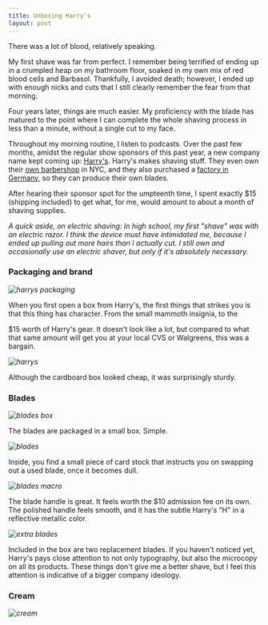 ```yaml
---
title: Unboxing Harry's   
layout: post
---
```

There was a lot of blood, relatively speaking. 

My first shave was far from perfect. I remember being terrified of ending up in a crumpled heap on my bathroom floor, soaked in my own mix of red blood cells and Barbasol. Thankfully, I avoided death; however, I ended up with enough nicks and cuts that I still clearly remember the fear from that morning. 

Four years later, things are much easier. My proficiency with the blade has matured to the point where I can complete the whole shaving process in less than a minute, without a single cut to my face.

Throughout my morning routine, I listen to podcasts. Over the past few months, amidst the regular show sponsors of this past year, a new company name kept coming up: [Harry's](http://harrys.com). Harry's makes shaving stuff. They even own their [own barbershop](https://www.harrys.com/cornershop) in NYC, and they also purchased a [factory in Germany](https://www.harrys.com/our-factory), so they can produce their own blades. 

After hearing their sponsor spot for the umpteenth time, I spent exactly $15 (shipping included) to get what, for me, would amount to about a month of shaving supplies.

_A quick aside, on electric shaving: In high school, my first "shave" was with an electric razor. I think the device must have intimidated me, because I ended up pulling out more hairs than I actually cut. I still own and occasionally use an electric shaver, but only if it's absolutely necessary._ 

### Packaging and brand

_![harrys packaging](https://farm4.staticflickr.com/3935/15304522599_8a95e15811_k_d.jpg)_

When you first open a box from Harry's, the first things that strikes you is that this thing has character. From the small mammoth insignia, to the 

$15 worth of Harry's gear. It doesn't look like a lot, but compared to what that same amount will get you at your local CVS or Walgreens, this was a bargain.   

_![harrys](https://farm4.staticflickr.com/3936/15304730620_e720574cb2_k_d.jpg)_

Although the cardboard box looked cheap, it was surprisingly sturdy. 

### Blades
_![blades box](https://farm4.staticflickr.com/3935/15304721510_47f4d4ad01_k_d.jpg)_

The blades are packaged in a small box. Simple. 

_![blades](https://farm4.staticflickr.com/3945/15304510309_1ded98006b_k_d.jpg)_
 
Inside, you find a small piece of card stock that instructs you on swapping out a used blade, once it becomes dull. 

_![blades macro](https://farm3.staticflickr.com/2949/15304764388_ccec68d5c5_k_d.jpg)_

The blade handle is great. It feels worth the $10 admission fee on its own. The polished handle feels smooth, and it has the subtle Harry's "H" in a reflective metallic color. 

_![extra blades](https://farm6.staticflickr.com/5616/15491073042_d8665a7e80_k_d.jpg)_

Included in the box are two replacement blades. If you haven't noticed yet, Harry's pays close attention to not only typography, but also the microcopy on all its products. These things don't give me a better shave, but I feel this attention is indicative of a bigger company ideology. 


### Cream

_![cream](https://farm6.staticflickr.com/5615/15468288716_fc517bf7bc_k_d.jpg)_

